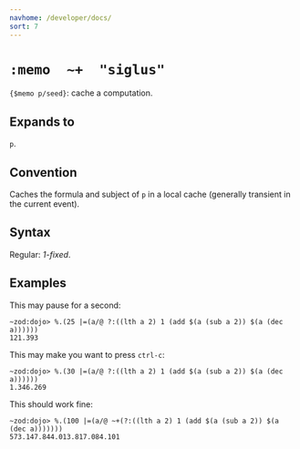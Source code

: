 ```yaml
---
navhome: /developer/docs/
sort: 7
---
```


# `:memo  ~+  "siglus"`

`{$memo p/seed}`: cache a computation.

## Expands to

`p`.

## Convention

Caches the formula and subject of `p` in a local cache (generally 
transient in the current event).

## Syntax

Regular: *1-fixed*.

## Examples

This may pause for a second:

```
~zod:dojo> %.(25 |=(a/@ ?:((lth a 2) 1 (add $(a (sub a 2)) $(a (dec a))))))
121.393
```

This may make you want to press `ctrl-c`:

```
~zod:dojo> %.(30 |=(a/@ ?:((lth a 2) 1 (add $(a (sub a 2)) $(a (dec a))))))
1.346.269
```

This should work fine:

```
~zod:dojo> %.(100 |=(a/@ ~+(?:((lth a 2) 1 (add $(a (sub a 2)) $(a (dec a)))))))
573.147.844.013.817.084.101
```
